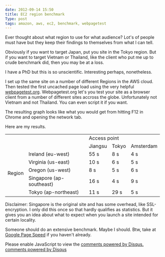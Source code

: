 ```yaml
---
date: 2012-09-14 15:50
title: EC2 region benchmark
Type: post
tags: amazon, aws, ec2, benchmark, webpagetest
---
```


Ever thought about what region to use for what audience? Lot's of people must have but they keep their findings to themselves from what I can tell. 

Obviously if you want to target Japan, put you site in the Tokyo region. But if you want to target Vietnam or Thailand, like the client who put me up to crude benchmark did, then you may be at a loss.

I have a PhD but this is so unscientific. Interesting perhaps, nonetheless. 

I set up the same site on a number of different Regions in the AWS cloud. Then tested the first uncached page load using the very helpful [webpagetest.org](http://www.webpagetest.org/). Webpagetest.org let's you test your site as a browser client from a number of different sites accross the globe. Unfortunately not Vietnam and not Thailand. You can even script it if you want. 

The resulting graph looks like what you would get from hitting F12 in Chrome and opening the network tab.

Here are my results.

<table>
<tr><td colspan=2></td><td colspan=3>Access point</td></tr>
<tr><td colspan=2></td><td>Jiangsu</td><td>Tokyo</td><td>Amsterdam</td></tr>
<tr><td rowspan=5>Region</td><td>Ireland (eu-west)</td><td>55 s</td><td>8 s</td><td>4 s</td></tr>
<tr><td>Virginia (us-east)</td><td>10 s</td><td>6 s</td><td>5 s</td></tr>
<tr><td>Oregon (us-west)</td><td>8 s</td><td>5 s</td><td>6 s</td></tr>
<tr><td>Singapore (ap-southeast)</td><td>16 s</td><td>4 s</td><td>9 s</td></tr>
<tr><td>Tokyo (ap-northeast)</td><td>11 s</td><td>29 s</td><td>5 s</td></tr>
</table>

Disclaimer: Singapore is the original site and has some overhead, like SSL-encryption. I only did this once so that hardly qualifies as statistics. But it gives you an idea about what to expect when you launch a site intended for certain locality.

Someone should do an extensive benchmark. Maybe I should. Btw, take at [Google Page Speed](https://developers.google.com/speed/pagespeed/) if you haven't already.

<div id="disqus_thread"></div>
<script type="text/javascript">
/* * * CONFIGURATION VARIABLES: EDIT BEFORE PASTING INTO YOUR WEBPAGE * * */
var disqus_shortname = 'martincamitz'; // required: replace example with your forum shortname

/* * * DON'T EDIT BELOW THIS LINE * * */
(function() {
var dsq = document.createElement('script'); dsq.type = 'text/javascript'; dsq.async = true;
dsq.src = 'http://' + disqus_shortname + '.disqus.com/embed.js';
(document.getElementsByTagName('head')[0] || document.getElementsByTagName('body')[0]).appendChild(dsq);
})();
</script>
<noscript>Please enable JavaScript to view the <a href="http://disqus.com/?ref_noscript">comments powered by Disqus.</a></noscript>
<a href="http://disqus.com" class="dsq-brlink">comments powered by <span class="logo-disqus">Disqus</span></a>
